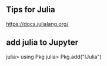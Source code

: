 Tips for Julia
-----------------------------

https://docs.julialang.org/


add julia to Jupyter
--------------------

julia> using Pkg
julia> Pkg.add("IJulia")

